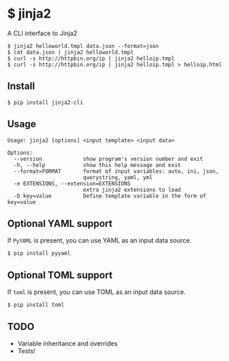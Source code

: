 # $ jinja2
A CLI interface to Jinja2
```
$ jinja2 helloworld.tmpl data.json --format=json
$ cat data.json | jinja2 helloworld.tmpl
$ curl -s http://httpbin.org/ip | jinja2 helloip.tmpl
$ curl -s http://httpbin.org/ip | jinja2 helloip.tmpl > helloip.html
```

## Install
`$ pip install jinja2-cli`

## Usage
```
Usage: jinja2 [options] <input template> <input data>

Options:
  --version             show program's version number and exit
  -h, --help            show this help message and exit
  --format=FORMAT       format of input variables: auto, ini, json,
                        querystring, yaml, yml
  -e EXTENSIONS, --extension=EXTENSIONS
                        extra jinja2 extensions to load
  -D key=value          Define template variable in the form of key=value
```

## Optional YAML support
If `PyYAML` is present, you can use YAML as an input data source.

`$ pip install pyyaml`

## Optional TOML support
If `toml` is present, you can use TOML as an input data source.

`$ pip install toml`

## TODO
 * Variable inheritance and overrides
  * Tests!
